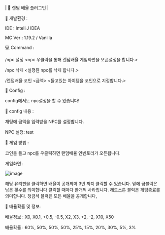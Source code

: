 | 🎰 랜덤 배율 플러그인 |

🔨 개발환경 :

IDE : IntelliJ IDEA

MC Ver : 1.19.2 / Vanilla


💻 Command :

/npc 설정 <npc 우클릭을 통해 랜덤배율 게임화면을 오픈설정을 합니다.>

/npc 삭제 <설정된 npc를 삭제 합니다.>

/랜덤배율 코인 <금액> <들고있는 아이템을 코인으로 지정합니다.> 


📃 Config :

config에서도 npc설정을 할 수 있습니다!


🔎 config 내용 :

채팅에 금액을 입력받을 NPC를 설정합니다.

NPC 설정: test


📌 게임 방법 :

코인을 들고 npc를 우클릭하면 랜덤배율 인벤토리가 오픈됩니다.


게임화면 : 

![image](https://github.com/kple1/RandomMultiple/assets/86408769/7c30f3c7-0eb3-4d42-9c61-a28328f9d0ab)


해당 유리판을 클릭하면 배율이 공개되며 3번 까지 클릭할 수 있습니다.
밑에 금블럭은 남은 횟수를 의미합니다 클릭할 때마다 한개씩 사라집니다.
레드스톤 블럭은 게임종료를 의미합니다.
청금석 블럭은 모든 배율을 공개합니다,


🔹 배율확률 및 정보:

배율정보 : X0, X0.1, +0.5, -0.5, X2, X3, +2, -2, X10, X50

배율확률 : 60%, 50%, 50%, 50%, 25%, 15%, 20%, 30%, 5%, 3%



